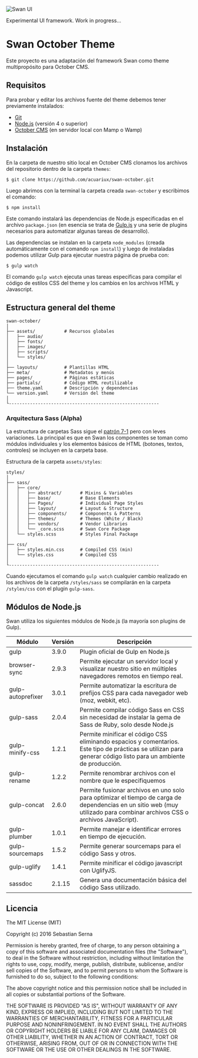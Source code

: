 ![Swan UI](https://github.com/acuariux/swan-october/blob/master/assets/images/logo.png "Swan - User Interface")

Experimental UI framework. Work in progress...


Swan October Theme
==========

Este proyecto es una adaptación del framework Swan como theme multipropósito para October CMS.

## Requisitos

Para probar y editar los archivos fuente del theme debemos tener previamente instalados:

- [Git](https://git-scm.com/)
- [Node.js](https://nodejs.org/) (versión 4 o superior)
- [October CMS](https://octobercms.com/docs/setup/installation)  (en servidor local con Mamp o Wamp)

## Instalación

En la carpeta de nuestro sitio local en October CMS clonamos los archivos del repositorio dentro de la carpeta `themes`:

```
$ git clone https://github.com/acuariux/swan-october.git
```

Luego abrimos con la terminal la carpeta creada `swan-october` y escribimos el comando:

```
$ npm install
```
Este comando instalará las dependencias de Node.js especificadas en el archivo `package.json` (en esencia se trata de [Gulp.js](http://gulpjs.com/) y una serie de plugins necesarios para automatizar algunas tareas de desarrollo).

Las dependencias se instalan en la carpeta `node_modules` (creada automáticamente con el comando `npm install`) y luego de instaladas podemos utilizar Gulp para ejecutar nuestra página de prueba con:

```
$ gulp watch
```
El comando `gulp watch` ejecuta unas tareas específicas para compilar el código de estilos CSS del theme y los cambios en los archivos HTML y Javascript.

## Estructura general del theme

```
swan-october/
│
├── assets/           # Recursos globales
│   ├── audio/        
│   ├── fonts/        
│   ├── images/       
│   ├── scripts/      
│   └── styles/
│       
├── layouts/          # Plantillas HTML
├── meta/             # Metadatos y menús
├── pages/            # Páginas estáticas
├── partials/         # Código HTML reutilizable
├── theme.yaml        # Descripción y dependencias
└── version.yaml      # Versión del theme
│
└---------------------------------------------------------

```


### Arquitectura Sass (Alpha)

La estructura de carpetas Sass sigue el [ patrón 7-1](https://sass-guidelin.es/#the-7-1-pattern) pero con leves variaciones. La principal es que en Swan los componentes se toman como módulos individuales y los elementos básicos de HTML (botones, textos, controles) se incluyen en la carpeta base.

Estructura de la carpeta `assets/styles`:

```
styles/
│
├── sass/
│   ├── core/
│   │   ├── abstract/       # Mixins & Variables
│   │   ├── base/           # Base Elements
│   │   ├── Pages/          # Individual Page Styles
│   │   ├── layout/         # Layout & Structure
│   │   ├── components/     # Components & Patterns
│   │   ├── themes/         # Themes (White / Black)
│   │   ├── vendors/        # Vendor Libraries
│   │   └── _core.scss      # Swan Core Package
│   └── styles.scss         # Styles Final Package
│
├── css/
│   ├── styles.min.css      # Compiled CSS (min)
│   └── styles.css          # Compiled CSS
│
└---------------------------------------------------------

```
Cuando ejecutamos el comando `gulp watch` cualquier cambio realizado en los archivos de la carpeta `/styles/sass` se compilarán en la carpeta `/styles/css` con el plugin `gulp-sass`.


## Módulos de Node.js

Swan utiliza los siguientes módulos de Node.js (la mayoría son plugins de Gulp).

|Módulo|Versión|Descripción|
|--- |--- |--- |
|gulp|3.9.0|Plugin oficial de Gulp en Node.js|
|browser-sync|2.9.3|Permite ejecutar un servidor local y visualizar nuestro sitio en múltiples navegadores remotos en tiempo real.|
|gulp-autoprefixer|3.0.1|Permite automatizar la escritura de prefijos CSS para cada navegador web (moz, webkit, etc).|
|gulp-sass|2.0.4|Permite compilar código Sass en CSS sin necesidad de instalar la gema de Sass de Ruby, solo desde Node.js|
|gulp-minify-css|1.2.1|Permite minificar el código CSS eliminando espacios y comentarios. Este tipo de prácticas se utilizan para generar código listo para un ambiente de producción.|
|gulp-rename|1.2.2|Permite renombrar archivos con el nombre que le especifiquemos|
|gulp-concat|2.6.0|Permite fusionar archivos en uno solo para optimizar el tiempo de carga de dependencias en un sitio web (muy utilizado para combinar archivos CSS o archivos JavaScript).|
|gulp-plumber|1.0.1|Permite manejar e identificar errores en tiempo de ejecución.|
|gulp-sourcemaps|1.5.2|Permite generar sourcemaps para el código Sass y otros.|
|gulp-uglify|1.4.1|Permite minificar el código javascript con UglifyJS.|
|sassdoc|2.1.15|Genera una documentación básica del código Sass utilizado.|


## Licencia

The MIT License (MIT)

Copyright (c) 2016 Sebastian Serna

Permission is hereby granted, free of charge, to any person obtaining a copy
of this software and associated documentation files (the "Software"), to deal
in the Software without restriction, including without limitation the rights
to use, copy, modify, merge, publish, distribute, sublicense, and/or sell
copies of the Software, and to permit persons to whom the Software is
furnished to do so, subject to the following conditions:

The above copyright notice and this permission notice shall be included in all
copies or substantial portions of the Software.

THE SOFTWARE IS PROVIDED "AS IS", WITHOUT WARRANTY OF ANY KIND, EXPRESS OR
IMPLIED, INCLUDING BUT NOT LIMITED TO THE WARRANTIES OF MERCHANTABILITY,
FITNESS FOR A PARTICULAR PURPOSE AND NONINFRINGEMENT. IN NO EVENT SHALL THE
AUTHORS OR COPYRIGHT HOLDERS BE LIABLE FOR ANY CLAIM, DAMAGES OR OTHER
LIABILITY, WHETHER IN AN ACTION OF CONTRACT, TORT OR OTHERWISE, ARISING FROM,
OUT OF OR IN CONNECTION WITH THE SOFTWARE OR THE USE OR OTHER DEALINGS IN THE
SOFTWARE.
